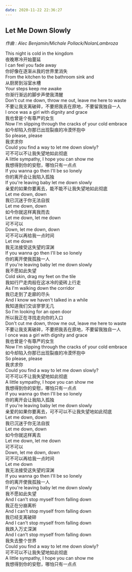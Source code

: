 ```yaml
---
date: 2020-11-22 22:36:27
---
```

## Let Me Down Slowly
*作曲 : Alec Benjamin/Michale Pollack/NolanLambroza*

This night is cold in the kingdom  
夜晚寒冷开始蔓延  
I can feel you fade away  
你好像在逐渐从我的世界里消失  
From the kitchen to the bathroom sink and  
从厨房到浴室水槽  
Your steps keep me awake  
你渐行渐远的脚步声使我清醒  
Don't cut me down, throw me out, leave me here to waste  
不要让我支离破碎，不要把我丢在原地，不要留我独自一人  
I once was a girl with dignity and grace  
我也曾是个有尊严的女生  
Now I'm slipping through the cracks of your cold embrace  
如今却陷入你那已出现裂痕的冷漠怀抱中  
So please, please  
我求求你  
Could you find a way to let me down slowly?  
可不可以不让我失望地如此彻底  
A little sympathy, I hope you can show me  
我想得到你的安慰，哪怕只有一点点  
If you wanna go then I'll be so lonely  
你的离开会让我陷入孤独  
If you're leaving baby let me down slowly  
亲爱的如果你要离去，能不能不让我失望地如此彻底  
Let me down, down  
我已沉迷于你无法自拔  
Let me down, down  
如今你就这样离我而去  
Let me down, let me down  
可不可以  
Down, let me down, down  
可不可以再给我一点时间  
Let me down  
我无法接受这失望的深渊  
If you wanna go then I'll be so lonely  
你的离开使我孤独一人  
If you're leaving baby let me down slowly  
我不愿如此失望  
Cold skin, drag my feet on the tile  
我如行尸走肉般在这冰冷的瓷砖上行走  
As I'm walking down the corridor  
我已走到了走廊的尽头  
And I know we haven't talked in a while  
我知道我们交谈寥寥无几  
So I'm looking for an open door  
所以我正在寻找走向你的入口  
Don't cut me down, throw me out, leave me here to waste  
不要让我支离破碎，不要把我丢在原地，不要留我独自一人  
I once was a girl with dignity and grace  
我也曾是个有尊严的女生  
Now I'm slipping through the cracks of your cold embrace  
如今却陷入你那已出现裂痕的冷漠怀抱中  
So please, please  
我求求你  
Could you find a way to let me down slowly?  
可不可以不让我失望地如此彻底  
A little sympathy, I hope you can show me  
我想得到你的安慰，哪怕只有一点点  
If you wanna go then I'll be so lonely  
你的离开会让我陷入孤独  
If you're leaving baby let me down slowly  
亲爱的如果你要离去，可不可以不让我失望地如此彻底  
Let me down, down  
我已沉迷于你无法自拔  
Let me down, down  
如今你就这样离去  
Let me down, let me down  
可不可以  
Down, let me down, down  
可不可以再给我一点时间  
Let me down  
我无法接受这失望的深渊  
If you wanna go then I'll be so lonely  
你的离开使我孤独一人  
If you're leaving baby let me down slowly  
我不愿如此失望  
And I can't stop myself from falling down  
我正在分崩离析  
And I can't stop myself from falling down  
我已经支离破碎  
And I can't stop myself from falling down  
我跌入万丈深渊  
And I can't stop myself from falling down  
我失去整个世界  
Could you find a way to let me down slowly?  
可不可以不让我失望地如此彻底  
A little sympathy, I hope you can show me  
我想得到你的安慰，哪怕只有一点点